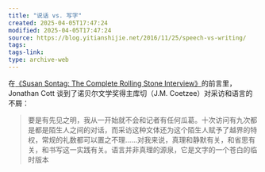 ```yaml
---
title: "说话 vs. 写字"
created: 2025-04-05T17:47:24
modified: 2025-04-05T17:47:24
source: https://blog.yitianshijie.net/2016/11/25/speech-vs-writing/
tags:
tags-link:
type: archive-web
---
```

在[《Susan Sontag: The Complete Rolling Stone Interview》](https://www.amazon.com/Susan-Sontag-Complete-Rolling-Interview/dp/0300189796/ref=sr_1_1?ie=UTF8&qid=1480039553&sr=8-1&keywords=Susan+Sontag%3A+The+Complete+Rolling+Stone+Interview)的前言里，Jonathan Cott 谈到了诺贝尔文学奖得主库切（J.M. Coetzee）对采访和语言的不屑：

> 要是有先见之明，我从一开始就不会和记者有任何瓜葛。十次访问有九次都是都是陌生人之间的对话，而采访这种文体还为这个陌生人赋予了越界的特权，常规的礼数都可以置之不理……对我来说，真理和静默有关，和省思有关，和书写这一实践有关。语言并非真理的源泉，它是文字的一个苍白的临时版本